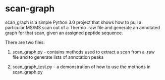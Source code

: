 # scan-graph

scan_graph is a simple Python 3.0 project that shows how to pull a particular MS/MS scan out of a Thermo .raw file and generate an annotated graph for that scan, given an assigned peptide sequence.

There are two files:

1. scan_graph.py - contains methods used to extract a scan from a .raw file and to generate lists of annotation peaks

2. scan_graph_test.py - a demonstration of how to use the methods in scan_graph.py


